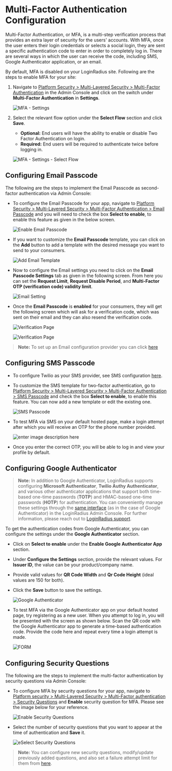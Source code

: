 # Multi-Factor Authentication Configuration

Multi-Factor Authentication, or MFA, is a multi-step verification process that provides an extra layer of security for the users' accounts. With MFA, once the user enters their login credentials or selects a social login, they are sent a specific authentication code to enter in order to completely log in. There are several ways in which the user can receive the code, including SMS, Google Authenticator application, or an email.

By default, MFA is disabled on your LoginRadius site. Following are the steps to enable MFA for your site:

1. Navigate to [Platform Security > Multi-Layered Security > Multi-Factor Authentication](https://adminconsole.loginradius.com/platform-security/multi-layered-security/multi-factor-authentication/settings) in the Admin Console and click on the switch under **Multi-Factor Authentication** in **Settings**.

   ![MFA - Settings](https://apidocs.lrcontent.com/images/Main-Step-1---Enable-MFA_2775857976464b2085be579.99808153.png "MFA - Settings")

2. Select the relevant flow option under the **Select Flow** section and click **Save**.

   - **Optional:** End users will have the ability to enable or disable Two Factor Authentication on login.
   - **Required:** End users will be required to authenticate twice before logging in.

   ![MFA - Settings - Select Flow](https://apidocs.lrcontent.com/images/Main-Step-2---Select-Flow_1446723526464b2811f79e6.78832361.png "MFA - Settings - Select Flow")

## Configuring Email Passcode

The following are the steps to implement the Email Passcode as second-factor authentication via Admin Console:

- To configure the Email Passcode for your app, navigate to [Platform Security > Multi-Layered Security > Multi-Factor Authentication > Email Passcode](https://adminconsole.loginradius.com/platform-security/multi-layered-security/multi-factor-authentication/email-passcode) and you will need to check the box **Select to enable**, to enable this feature as given in the below screen.

  ![Enable Email Passcode](https://apidocs.lrcontent.com/images/Configuring-Email-Passcode---Step-1_10308766146464b2bc5c0068.69558314.png "Enable Email Passcode")

- If you want to customize the **Email Passcode** template, you can click on the **Add** button to add a template with the desired message you want to send to your consumers.

  ![Add Email Template](https://apidocs.lrcontent.com/images/Configuring-Email-Passcode---Step-2_3004883766464b2e002a383.94356097.png "Add Email Template")

- Now to configure the Email settings you need to click on the **Email Passcode Settings** tab as given in the following screen. From here you can set the **Request Limit**, **Request Disable Period**, and **Multi-Factor OTP (verification code) validity limit**.

  ![Email Setting](https://apidocs.lrcontent.com/images/Configuring-Email-Passcode---Step-3_21470964686464b2f68d75b6.12500589.png "Email Setting")

- Once the **Email Passcode** is **enabled** for your consumers, they will get the following screen which will ask for a verification code, which was sent on their email and they can also resend the verification code.

  ![Verification Page](https://apidocs.lrcontent.com/images/Capture7_2451360a23fc142c053.50058753.png "Verification Page")

  ![Verification Page](https://apidocs.lrcontent.com/images/pasted-image-8_3103460a23ffa685296.15213981.png "Verification Page")

> **Note:** To set up an Email configuration provider you can click [here](https://adminconsole.loginradius.com/platform-configuration/identity-workflow/communication-configuration/email-configuration)

## Configuring SMS Passcode

- To configure Twilio as your SMS provider, see SMS configuration [here](https://adminconsole.loginradius.com/platform-configuration/identity-workflow/communication-configuration/sms-configuration).

- To customize the SMS template for two-factor authentication, go to [Platform Security > Multi-Layered Security > Multi-Factor Authentication > SMS Passcode](https://adminconsole.loginradius.com/platform-security/multi-layered-security/multi-factor-authentication/sms-passcode) and check the box **Select to enable**, to enable this feature. You can now add a new template or edit the existing one.

  ![SMS Passcode](https://apidocs.lrcontent.com/images/Configuring-SMS-Passcode---Step-1_4191330426464b337653ba6.88414003.png "SMS Passcode")

- To test MFA via SMS on your default hosted page, make a login attempt after which you will receive an OTP for the phone number provided.

  ![enter image description here](https://apidocs.lrcontent.com/images/social1_39065b0bdad7d98412.93724428.png)

- Once you enter the correct OTP, you will be able to log in and view your profile by default.

## Configuring Google Authenticator

> **Note:** In addition to Google Authenticator, LoginRadius supports configuring **Microsoft Authenticator**, **Twilio Authy Authenticator**, and various other authenticator applications that support both time-based one-time passwords (**TOTP**) and HMAC-based one-time passwords (**HOTP**) for authentication. You can conveniently manage these settings through the [same interface](https://adminconsole.loginradius.com/platform-security/multi-layered-security/multi-factor-authentication/google-authenticator) (as in the case of Google Authenticator) in the LoginRadius Admin Console. For further information, please reach out to [LoginRadius support](https://adminconsole.loginradius.com/support/tickets/open-a-new-ticket).

To get the authentication codes from Google Authenticator, you can configure the settings under the **Google Authenticator** section.

- Click on **Select to enable** under the **Enable Google Authenticator App** section.

- Under **Configure the Settings** section, provide the relevant values. For **Issuer ID**, the value can be your product/company name.

- Provide valid values for **QR Code Width** and **Qr Code Height** (ideal values are 150 for both).

- Click the **Save** button to save the settings.

  ![Google Authenticator](https://apidocs.lrcontent.com/images/Configuring-Google-Authenticator---Step-1_19252103666464b35d725296.92263807.png "Google Authenticator")

- To test MFA via the Google Authenticator app on your default hosted page, try registering as a new user. When you attempt to log in, you will be presented with the screen as shown below. Scan the QR code with the Google Authenticator app to generate a time-based authentication code. Provide the code here and repeat every time a login attempt is made.

  ![FORM](https://apidocs.lrcontent.com/images/ga_174375b0bd8ecc2fee0.21184010.png)

## Configuring Security Questions

The following are the steps to implement the multi-factor authentication by security questions via Admin Console:

- To configure MFA by security questions for your app, navigate to [Platform security > Multi-Layered Security > Multi-Factor authentication > Security Questions](https://adminconsole.loginradius.com/platform-security/multi-layered-security/multi-factor-authentication/security-questions) and **Enable** security question for MFA. Please see the image below for your reference.

  ![Enable Security Questions](https://apidocs.lrcontent.com/images/Configuring-Security-Questions---Step-1_10507069576464b378d61af9.19549113.png "Enable Security Questions")

- Select the number of security questions that you want to appear at the time of authentication and **Save** it.

  ![eSelect Security Questions](https://apidocs.lrcontent.com/images/Configuring-Security-Questions---Step-2_3168263906464b3915f4106.76495162.png "Select Security Questions")

> **Note:** You can configure new security questions, modify/update previously added questions, and also set a failure attempt limit for them from [here](https://adminconsole.loginradius.com/platform-security/multi-layered-security/security-question/settings).
